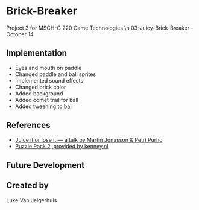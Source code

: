 # Brick-Breaker

Project 3 for MSCH-G 220 Game Technologies \n
03-Juicy-Brick-Breaker - October 14

## Implementation
* Eyes and mouth on paddle
* Changed paddle and ball sprites
* Implemented sound effects
* Changed brick color
* Added background
* Added comet trail for ball
* Added tweening to ball

## References
* [Juice it or lose it — a talk by Martin Jonasson & Petri Purho](https://www.youtube.com/watch?v=Fy0aCDmgnxg)
* [Puzzle Pack 2, provided by kenney.nl](https://kenney.nl/assets/puzzle-pack-2)
## Future Development

## Created by
Luke Van Jelgerhuis
